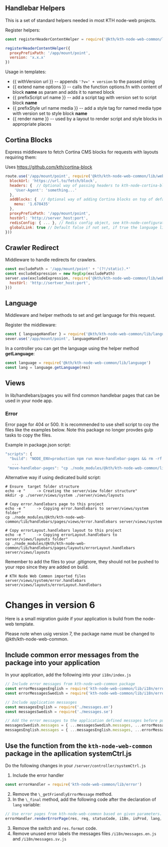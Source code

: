## Handlebar Helpers

This is a set of standard helpers needed in most KTH node-web projects.

Register helpers:

```JavaScript
const registerHeaderContentHelper = require('@kth/kth-node-web-common/lib/handlebars/helpers/headerContent')

registerHeaderContentHelper({
  proxyPrefixPath: '/app/mount/point',
  version: 'x.x.x'
})
```

Usage in templates:

- {{ withVersion url }} -- appends `'?v=' + version` to the passed string
- {{ extend name options }} -- calls the function options.fn with content of block **name** as param and adds it to named block
- {{ prefixScript url name }} -- add a script tag with version set to script block **name**
- {{ prefixStyle url name media }} -- add a style tag for named media type with version set to style block **name**
- {{ render name }} -- used by a layout to render script and style blocks in appropriate places

## Cortina Blocks

Express middleware to fetch Cortina CMS blocks for requests with layouts requiring them:

Uses https://github.com/kth/cortina-block

```JavaScript
route.use('/app/mount/point', require('@kth/kth-node-web-common/lib/web/cortina')({
  blockUrl: 'https://url.to/fetch/block',
  headers: {  // Optional way of passing headers to kth-node-cortina-block request
    'User-Agent': 'something...'
  },
  addBlocks: {  // Optional way of adding Cortina blocks on top of defaults
    menu: '1.678435'
  },
  proxyPrefixPath: '/app/mount/point',
  hostUrl: 'http://server_host:port',
  redisConfig: { ... }, // Redis config object, see kth-node-configuration
  globalLink: true // Default false if not set, if true the language link point to the startpage of KTH
}))
```

## Crawler Redirect

Middleware to handle redirects for crawlers.

```JavaScript
const excludePath = '/app/mount/point' + '(?!/static).*'
const excludeExpression = new RegExp(excludePath)
server.use(excludeExpression, require('@kth/kth-node-web-common/lib/web/crawlerRedirect')({
  hostUrl: 'http://sertver_host:port',
}))
```

## Language

Middleware and helper methods to set and get language for this request.

Register the middleware:

```JavaScript
const { languageHandler } = require('@kth/kth-node-web-common/lib/language')
sever.use('/app/mount/point', languageHandler)
```

In a controller you can get the language using the helper method **getLanguage**:

```JavaScript
const language = require('@kth/kth-node-web-common/lib/language')
const lang = language.getLanguage(res)

```

## Views

In lib/handlebars/pages you will find common handlebar pages that can be used in your node app.

### Error

Error page for 404 or 500. It is recommended to use shell script to coy the files like the examples below.
Note this package no longer provdes gulp tasks to copy the files.

Example in package.json script:

```JavaScript
"scripts": {
  "build": "NODE_ENV=production npm run move-handlebar-pages && rm -rf dist && npm run app && npm run vendor",
   ...
 "move-handlebar-pages": "cp ./node_modules/@kth/kth-node-web-common/lib/handlebars/pages/views/error.handlebars ./server/views/system/error.handlebars && cp ./node_modules/@kth/kth-node-web-common/lib/handlebars/pages/layouts/errorLayout.handlebars ./server/views/layouts/errorLayout.handlebars"
```

Alternative way if using dedicated build script:

```
# Ensure  target folder structure
echo -e "     -> Creating the server/view folder structure"
mkdir -p ./server/views/system ./server/views/layouts

# Copy error.handlebars page to this project
echo -e "     -> Copying error.handlebars to server/views/system folder"
cp ./node_modules/@kth/kth-node-web-common/lib/handlebars/pages/views/error.handlebars server/views/system

# Copy errorLayout.handlebars layout to this project
echo -e "     -> Copying errorLayout.handlebars to server/views/layouts folder"
cp ./node_modules/@kth/kth-node-web-common/lib/handlebars/pages/layouts/errorLayout.handlebars server/views/layouts

```

Remember to add the files to your .gitignore, they should not be pushed to your repo since they are added on build.

```
# KTH Node Web Common imported files
server/views/system/error.handlebars
server/views/layouts/errorLayout.handlebars
```

# Changes in version 6

Here is a small migration guide if your application is build from the node-web template.

Please note when usig version 7, the package name must be changed to @kth/kth-node-web-common.

## Include common error messages from the package into your application

In your application, add the following into your `i18n/index.js`

```JavaScript
// Include error messages from kth-node-web-common package
const errorMessagesEnglish = require('kth-node-web-common/lib/i18n/errorMessages.en')
const errorMessagesSwedish = require('kth-node-web-common/lib/i18n/errorMessages.sv')

// Include application messasges
const messagesEnglish = require('./messages.en')
const messagesSwedish = require('./messages.se')

// Add the error messages to the application defined messages before pushing them.
messagesSwedish.messages = { ...messagesSwedish.messages, ...errorMessagesSwedish.messages }
messagesEnglish.messages = { ...messagesEnglish.messages, ...errorMessagesEnglish.messages }

```

## Use the function from the `kth-node-web-common` package in the apllication systemCtrl.js

Do the following changes in your `/server/controller/systemCtrl.js`

1. Include the error handler

```JavaScript
const errorHandler = require('kth-node-web-common/lib/error')
```

2. Remove the `\_getFriendlyErrorMessage` method.
3. In the `\_final` method, add the following code after the declaration of `lang` variable:

```JavaScript
// Use error pages from kth-node-web-common based on given parameters.
errorHandler.renderErrorPage(res, req, statusCode, i18n, isProd, lang, err)
```

3. Remove the switch and `res.format` code.
4. Remove unused error labels the messages files `/i18n/messages.en.js` and `/i18n/messages.sv.js`
